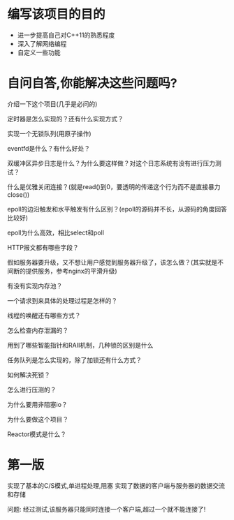 # 编写该项目的目的
+ 进一步提高自己对C++11的熟悉程度
+ 深入了解网络编程
+ 自定义一些功能

# 自问自答,你能解决这些问题吗?
介绍一下这个项目(几乎是必问的)

定时器是怎么实现的？还有什么实现方式？

实现一个无锁队列(用原子操作)

eventfd是什么？有什么好处？

双缓冲区异步日志是什么？为什么要这样做？对这个日志系统有没有进行压力测试？

什么是优雅关闭连接？(就是read()到0，要透明的传递这个行为而不是直接暴力close())

epoll的边沿触发和水平触发有什么区别？(epoll的源码并不长，从源码的角度回答比较好)

epoll为什么高效，相比select和poll

HTTP报文都有哪些字段？

假如服务器要升级，又不想让用户感觉到服务器升级了，该怎么做？(其实就是不间断的提供服务，参考nginx的平滑升级)

有没有实现内存池？

一个请求到来具体的处理过程是怎样的？

线程的唤醒还有哪些方式？

怎么检查内存泄漏的？

用到了哪些智能指针和RAII机制，几种锁的区别是什么

任务队列是怎么实现的，除了加锁还有什么方式？

如何解决死锁？

怎么进行压测的？

为什么要用非阻塞io？

为什么要做这个项目？

Reactor模式是什么？


# 第一版
实现了基本的C/S模式,单进程处理,阻塞
实现了数据的客户端与服务器的数据交流和存储

问题:
经过测试,该服务器只能同时连接一个客户端,超过一个就不能连接了!
